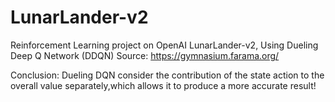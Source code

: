 # LunarLander-v2
Reinforcement Learning project on OpenAI LunarLander-v2, Using Dueling Deep Q Network (DDQN)
Source: https://gymnasium.farama.org/

Conclusion: Dueling DQN consider the contribution of the state action to the overall value separately,which allows it to produce a more accurate result!

